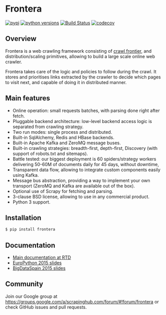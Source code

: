 # Frontera

[![pypi](https://img.shields.io/pypi/v/frontera)](https://pypi.org/project/frontera/)
[![python versions](https://img.shields.io/pypi/pyversions/frontera.svg)](https://pypi.org/project/frontera/)
[![Build Status](https://travis-ci.org/scrapinghub/frontera.svg?branch=master)](https://travis-ci.org/scrapinghub/frontera)
[![codecov](https://codecov.io/gh/scrapinghub/frontera/branch/master/graph/badge.svg)](https://codecov.io/gh/scrapinghub/frontera)

## Overview

Frontera is a web crawling framework consisting of [crawl frontier](http://nlp.stanford.edu/IR-book/html/htmledition/the-url-frontier-1.html), and distribution/scaling primitives, allowing to build a large scale online web crawler. 

Frontera takes care of the logic and policies to follow during the crawl. It stores and prioritises links extracted by 
the crawler to decide which pages to visit next, and capable of doing it in distributed manner.

## Main features

- Online operation: small requests batches, with parsing done right after fetch.
- Pluggable backend architecture: low-level backend access logic is separated from crawling strategy.
- Two run modes: single process and distributed.
- Built-in SqlAlchemy, Redis and HBase backends.
- Built-in Apache Kafka and ZeroMQ message buses.
- Built-in crawling strategies: breadth-first, depth-first, Discovery (with support of robots.txt and sitemaps).
- Battle tested: our biggest deployment is 60 spiders/strategy workers delivering 50-60M of documents daily for 45 days, without downtime,
- Transparent data flow, allowing to integrate custom components easily using Kafka.
- Message bus abstraction, providing a way to implement your own transport (ZeroMQ and Kafka are available out of the box).
- Optional use of Scrapy for fetching and parsing.
- 3-clause BSD license, allowing to use in any commercial product.
- Python 3 support.

## Installation

```bash
$ pip install frontera
```

## Documentation

- [Main documentation at RTD](http://frontera.readthedocs.org/)
- [EuroPython 2015 slides](http://www.slideshare.net/sixtyone/fronteraopen-source-large-scale-web-crawling-framework)
- [BigDataSpain 2015 slides](https://speakerdeck.com/scrapinghub/frontera-open-source-large-scale-web-crawling-framework)

## Community

Join our Google group at https://groups.google.com/a/scrapinghub.com/forum/#!forum/frontera or check GitHub issues and 
pull requests.



